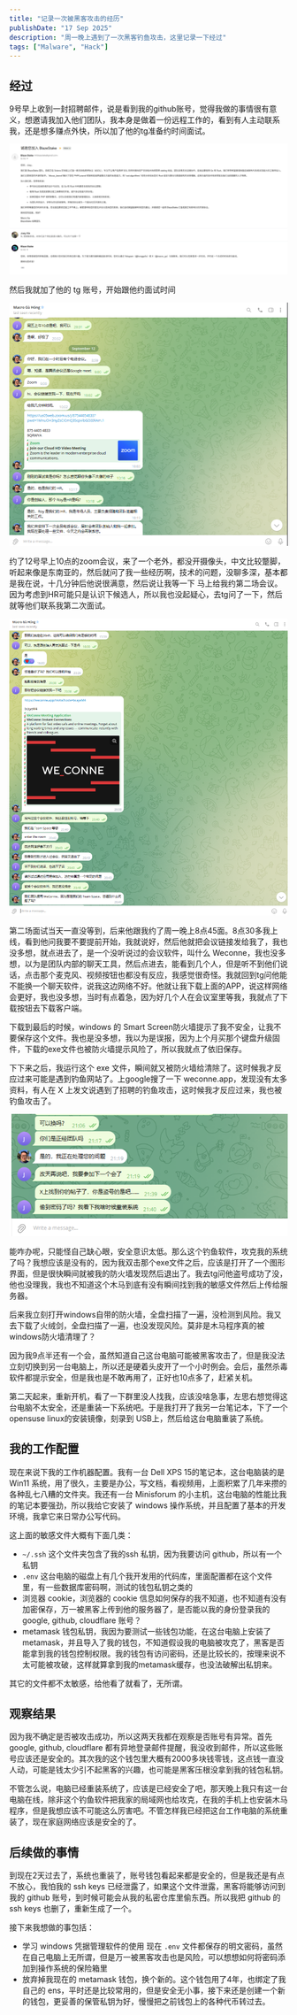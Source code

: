```yaml
---
title: "记录一次被黑客攻击的经历"
publishDate: "17 Sep 2025"
description: "周一晚上遇到了一次黑客钓鱼攻击，这里记录一下经过"
tags: ["Malware", "Hack"]
---
```


## 经过

9号早上收到一封招聘邮件，说是看到我的github账号，觉得我做的事情很有意义，想邀请我加入他们团队，我本身是做着一份远程工作的，看到有人主动联系我，还是想多赚点外快，所以加了他的tg准备约时间面试。

![hook email](./hook-email.png)

然后我就加了他的 tg 账号，开始跟他约面试时间

![tg1](./tg-1.png)

约了12号早上10点的zoom会议，来了一个老外，都没开摄像头，中文比较蹩脚，听起来像是东南亚的，然后就问了我一些经历啊，技术的问题，没聊多深，基本都是我在说，十几分钟后他说很满意，然后说让我等一下
马上给我约第二场会议。因为考虑到HR可能只是认识下候选人，所以我也没起疑心，去tg问了一下，然后就等他们联系我第二次面试。

![tg2](./tg-2.png)

第二场面试当天一直没等到，后来他跟我约了周一晚上8点45面。8点30多我上线，看到他问我要不要提前开始，我就说好，然后他就把会议链接发给我了，我也没多想，就点进去了，是一个没听说过的会议软件，叫什么 Weconne，我也没多想，以为是团队内部的聊天工具，然后点进去，能看到几个人，但是听不到他们说话，点击那个麦克风、视频按钮也都没有反应，我感觉很奇怪。我就回到tg问他能不能换一个聊天软件，说我这边网络不好。他就让我下载上面的APP，说这样网络会更好，我也没多想，当时有点着急，因为好几个人在会议室里等我，我就点了下载按钮去下载客户端。

下载到最后的时候，windows 的 Smart Screen防火墙提示了我不安全，让我不要保存这个文件。我也是没多想，我以为是误报，因为上个月买那个键盘升级固件，下载的exe文件也被防火墙提示风险了，所以我就点了依旧保存。

下下来之后，我运行这个 exe 文件，瞬间就又被防火墙给清除了。这时候我才反应过来可能是遇到钓鱼网站了。上google搜了一下 weconne.app，发现没有太多资料，有人在 X 上发文说遇到了招聘的钓鱼攻击，这时候我才反应过来，我也被钓鱼攻击了。

![tg3](./tg-3.png)

能咋办呢，只能怪自己缺心眼，安全意识太低。那么这个钓鱼软件，攻克我的系统了吗？我想应该是没有的，因为我双击那个exe文件之后，应该是打开了一个图形界面，但是很快瞬间就被我的防火墙发现然后退出了。我去tg问他盗号成功了没，他也没理我，我也不知道这个木马到底有没有瞬间找到我的敏感文件然后上传给服务器。

后来我立刻打开windows自带的防火墙，全盘扫描了一遍，没检测到风险。我又去下载了火绒剑，全盘扫描了一遍，也没发现风险。莫非是木马程序真的被windows防火墙清理了？

因为我9点半还有一个会，虽然知道自己这台电脑可能被黑客攻击了，但是我没法立刻切换到另一台电脑上，所以还是硬着头皮开了一个小时例会。会后，虽然杀毒软件都提示安全，但是我也是不敢再用了，正好也10点多了，赶紧关机。

第二天起来，重新开机，看了一下群里没人找我，应该没啥急事，左思右想觉得这台电脑不太安全，还是重装一下系统吧。于是我打开了我另一台笔记本，下了一个 opensuse linux的安装镜像，刻录到 USB上，然后给这台电脑重装了系统。

## 我的工作配置

现在来说下我的工作机器配置。我有一台 Dell XPS 15的笔记本，这台电脑装的是 Win11 系统，用了很久，主要是办公，写文档，看视频用，上面积累了几年来攒的各种乱七八糟的文件夹。我还有一台 Minisforum 的小主机，这台电脑的性能比我的笔记本要强劲，所以我给它安装了 windows 操作系统，并且配置了基本的开发环境，我拿它来日常办公写代码。

这上面的敏感文件大概有下面几类：

- `~/.ssh` 这个文件夹包含了我的ssh 私钥，因为我要访问 github，所以有一个私钥
- `.env` 这台电脑的磁盘上有几个我开发用的代码库，里面配置都在这个文件里，有一些数据库密码啊，测试的钱包私钥之类的
- 浏览器 cookie，浏览器的 cookie 信息如何保存的我不知道，也不知道有没有加密保存，万一被黑客上传到他的服务器了，是否能以我的身份登录我的 google, github, cloudflare 账号？
- metamask 钱包私钥，我因为要测试一些钱包功能，在这台电脑上安装了metamask，并且导入了我的钱包，不知道假设我的电脑被攻克了，黑客是否能拿到我的钱包控制权限。我的钱包有访问密码，还是比较长的，按理来说不太可能被攻破，这样就算拿到我的metamask缓存，也没法破解出私钥来。

其它的文件都不太敏感，给他看了就看了，无所谓。

## 观察结果

因为我不确定是否被攻击成功，所以这两天我都在观察是否账号有异常。首先 google, github, cloudflare 都有异地登录邮件提醒，我没收到邮件，所以这些账号应该还是安全的。其次我的这个钱包里大概有2000多块钱零钱，这点钱一直没人动，可能是钱太少引不起黑客的兴趣，也可能是黑客压根没拿到我的钱包私钥。

不管怎么说，电脑已经重装系统了，应该是已经安全了吧，那天晚上我只有这一台电脑在线，除非这个钓鱼软件把我家的局域网也给攻克，在我的手机上也安装木马程序，但是我想应该不可能这么厉害吧。不管怎样我已经把这台工作电脑的系统重装了，现在家庭网络应该是安全的了。

## 后续做的事情

到现在2天过去了，系统也重装了，账号钱包看起来都是安全的，但是我还是有点不放心，我怕我的 ssh keys 已经泄露了，如果这个文件泄露，黑客将能够访问到我的 github 账号，到时候可能会从我的私密仓库里偷东西。所以我把 github 的 ssh keys 也删了，重新生成了一个。

接下来我想做的事包括：

- 学习 windows 凭据管理软件的使用
    现在 `.env` 文件都保存的明文密码，虽然在自己电脑上无所谓，但是万一被黑客攻击也是风险，可以想想如何将密码添加到操作系统的保险箱里
- 放弃掉我现在的 metamask 钱包，换个新的。这个钱包用了4年，也绑定了我自己的 ens，平时还是比较常用的，但是安全无小事，接下来还是创建一个新的钱包，更妥善的保管私钥为好，慢慢把之前钱包上的各种代币转过去。
